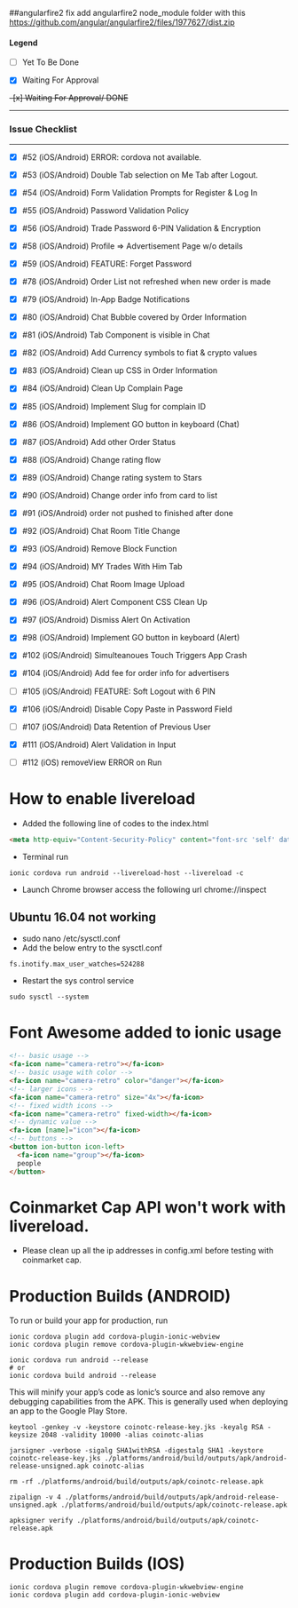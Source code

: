 ##angularfire2 fix
add angularfire2 node_module folder with this https://github.com/angular/angularfire2/files/1977627/dist.zip

#### Legend
- [ ] Yet To Be Done

- [x] Waiting For Approval

~~-[x] Waiting For Approval/ DONE~~

---------------------

### Issue Checklist

---------------------

- [x] #52 (iOS/Android) ERROR: cordova not available.
- [x] #53 (iOS/Android) Double Tab selection on Me Tab after Logout.
- [x] #54 (iOS/Android) Form Validation Prompts for Register & Log In
- [x] #55 (iOS/Android) Password Validation Policy
- [x] #56 (iOS/Android) Trade Password 6-PIN Validation & Encryption
- [x] #58 (iOS/Android) Profile => Advertisement Page w/o details
- [x] #59 (iOS/Android) FEATURE: Forget Password
- [x] #78 (iOS/Android) Order List not refreshed when new order is made
- [x] #79 (iOS/Android) In-App Badge Notifications
- [x] #80 (iOS/Android) Chat Bubble covered by Order Information
- [x] #81 (iOS/Android) Tab Component is visible in Chat
- [x] #82 (iOS/Android) Add Currency symbols to fiat & crypto values
- [x] #83 (iOS/Android) Clean up CSS in Order Information
- [x] #84 (iOS/Android) Clean Up Complain Page
- [x] #85 (iOS/Android) Implement Slug for complain ID
- [x] #86 (iOS/Android) Implement GO button in keyboard (Chat)
- [x] #87 (iOS/Android) Add other Order Status
- [x] #88 (iOS/Android) Change rating flow
- [x] #89 (iOS/Android) Change rating system to Stars
- [x] #90 (iOS/Android) Change order info from card to list
- [x] #91 (iOS/Android) order not pushed to finished after done
- [x] #92 (iOS/Android) Chat Room Title Change
- [x] #93 (iOS/Android) Remove Block Function
- [x] #94 (iOS/Android) MY Trades With Him Tab
- [x] #95 (iOS/Android) Chat Room Image Upload
- [x] #96 (iOS/Android) Alert Component CSS Clean Up
- [x] #97 (iOS/Android) Dismiss Alert On Activation
- [x] #98 (iOS/Android) Implement GO button in keyboard (Alert)
- [x] #102 (iOS/Android) Simulteanoues Touch Triggers App Crash
- [x] #104 (iOS/Android) Add fee for order info for advertisers
- [ ] #105 (iOS/Android) FEATURE: Soft Logout with 6 PIN
- [x] #106 (iOS/Android) Disable Copy Paste in Password Field
- [ ] #107 (iOS/Android) Data Retention of Previous User
- [x] #111 (iOS/Android) Alert Validation in Input
- [ ] #112 (iOS) removeView ERROR on Run



# How to enable livereload
* Added the following line of codes to the index.html
```html
<meta http-equiv="Content-Security-Policy" content="font-src 'self' data:; img-src * data:; default-src gap://ready file://* *; script-src 'self' 'unsafe-inline' 'unsafe-eval' * ; style-src 'self' 'unsafe-inline' *">
```
* Terminal run
```
ionic cordova run android --livereload-host --livereload -c
```
* Launch Chrome browser access the following url chrome://inspect

## Ubuntu 16.04 not working
* sudo nano /etc/sysctl.conf
* Add the below entry to the sysctl.conf 
```
fs.inotify.max_user_watches=524288
```
* Restart the sys control service 
```
sudo sysctl --system
```
# Font Awesome added to ionic usage
```html
<!-- basic usage -->
<fa-icon name="camera-retro"></fa-icon>
<!-- basic usage with color -->
<fa-icon name="camera-retro" color="danger"></fa-icon>
<!-- larger icons -->
<fa-icon name="camera-retro" size="4x"></fa-icon>
<!-- fixed width icons -->
<fa-icon name="camera-retro" fixed-width></fa-icon>
<!-- dynamic value -->
<fa-icon [name]="icon"></fa-icon>
<!-- buttons -->
<button ion-button icon-left>
  <fa-icon name="group"></fa-icon>
  people
</button>
```

# Coinmarket Cap API won't work with livereload.
* Please clean up all the ip addresses in config.xml before testing with coinmarket cap.

# Production Builds (ANDROID)
To run or build your app for production, run

```
ionic cordova plugin add cordova-plugin-ionic-webview
ionic cordova plugin remove cordova-plugin-wkwebview-engine
```

```
ionic cordova run android --release
# or
ionic cordova build android --release
```
This will minify your app’s code as Ionic’s source and also remove any debugging capabilities from the APK. This is generally used when deploying an app to the Google Play Store.

```
keytool -genkey -v -keystore coinotc-release-key.jks -keyalg RSA -keysize 2048 -validity 10000 -alias coinotc-alias

jarsigner -verbose -sigalg SHA1withRSA -digestalg SHA1 -keystore coinotc-release-key.jks ./platforms/android/build/outputs/apk/android-release-unsigned.apk coinotc-alias

rm -rf ./platforms/android/build/outputs/apk/coinotc-release.apk

zipalign -v 4 ./platforms/android/build/outputs/apk/android-release-unsigned.apk ./platforms/android/build/outputs/apk/coinotc-release.apk

apksigner verify ./platforms/android/build/outputs/apk/coinotc-release.apk

```

# Production Builds (IOS)
```
ionic cordova plugin remove cordova-plugin-wkwebview-engine
ionic cordova plugin add cordova-plugin-ionic-webview
```
